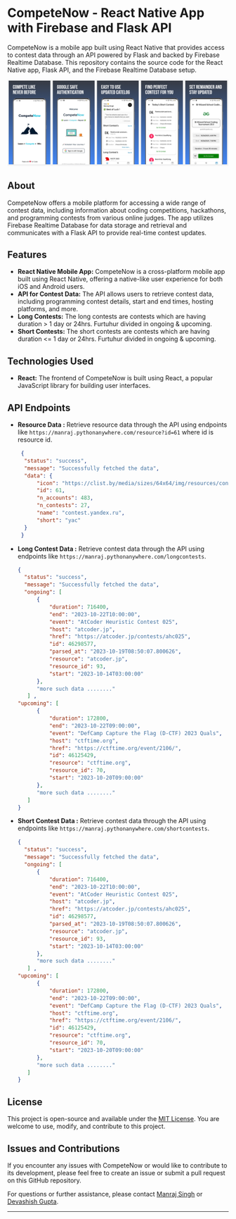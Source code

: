 # CompeteNow - React Native App with Firebase and Flask API

CompeteNow is a mobile app built using React Native that provides access to contest data through an API powered by Flask and backed by Firebase Realtime Database. This repository contains the source code for the React Native app, Flask API, and the Firebase Realtime Database setup.

![Preview](worknew.png)
## About

CompeteNow offers a mobile platform for accessing a wide range of contest data, including information about coding competitions, hackathons, and programming contests from various online judges. The app utilizes Firebase Realtime Database for data storage and retrieval and communicates with a Flask API to provide real-time contest updates.

## Features

- **React Native Mobile App:** CompeteNow is a cross-platform mobile app built using React Native, offering a native-like user experience for both iOS and Android users.
- **API for Contest Data:** The API allows users to retrieve contest data, including programming contest details, start and end times, hosting platforms, and more.
- **Long Contests:** The long contests are contests which are having duration > 1 day or 24hrs. Furtuhur divided in ongoing & upcoming.
- **Short Contests:** The short contests are contests which are having duration <= 1 day or 24hrs. Furtuhur divided in ongoing & upcoming.


## Technologies Used

- **React:** The frontend of CompeteNow is built using React, a popular JavaScript library for building user interfaces.

## API Endpoints

- **Resource Data :** Retrieve resource data through the API using endpoints like `https://manraj.pythonanywhere.com/resource?id=61` where id is resource id.
  ```json
   {
    "status": "success",
    "message": "Successfully fetched the data",
    "data": {
        "icon": "https://clist.by/media/sizes/64x64/img/resources/contest_yandex_ru.ico",
        "id": 61,
        "n_accounts": 483,
        "n_contests": 27,
        "name": "contest.yandex.ru",
        "short": "yac"
    }
   }
  ```
- **Long Contest Data :** Retrieve contest data through the API using endpoints like `https://manraj.pythonanywhere.com/longcontests`.
  ```json
  {
    "status": "success",
    "message": "Successfully fetched the data",
    "ongoing": [
        {
            "duration": 716400,
            "end": "2023-10-22T10:00:00",
            "event": "AtCoder Heuristic Contest 025",
            "host": "atcoder.jp",
            "href": "https://atcoder.jp/contests/ahc025",
            "id": 46298577,
            "parsed_at": "2023-10-19T08:50:07.800626",
            "resource": "atcoder.jp",
            "resource_id": 93,
            "start": "2023-10-14T03:00:00"
        },
        "more such data ........"
     ] ,
  "upcoming": [
        {
            "duration": 172800,
            "end": "2023-10-22T09:00:00",
            "event": "DefCamp Capture the Flag (D-CTF) 2023 Quals",
            "host": "ctftime.org",
            "href": "https://ctftime.org/event/2106/",
            "id": 46125429,
            "resource": "ctftime.org",
            "resource_id": 70,
            "start": "2023-10-20T09:00:00"
        },
        "more such data ........"
     ]
  }
  ```
- **Short Contest Data :** Retrieve contest data through the API using endpoints like `https://manraj.pythonanywhere.com/shortcontests`.
  ```json
  {
    "status": "success",
    "message": "Successfully fetched the data",
    "ongoing": [
        {
            "duration": 716400,
            "end": "2023-10-22T10:00:00",
            "event": "AtCoder Heuristic Contest 025",
            "host": "atcoder.jp",
            "href": "https://atcoder.jp/contests/ahc025",
            "id": 46298577,
            "parsed_at": "2023-10-19T08:50:07.800626",
            "resource": "atcoder.jp",
            "resource_id": 93,
            "start": "2023-10-14T03:00:00"
        },
        "more such data ........"
     ] ,
  "upcoming": [
        {
            "duration": 172800,
            "end": "2023-10-22T09:00:00",
            "event": "DefCamp Capture the Flag (D-CTF) 2023 Quals",
            "host": "ctftime.org",
            "href": "https://ctftime.org/event/2106/",
            "id": 46125429,
            "resource": "ctftime.org",
            "resource_id": 70,
            "start": "2023-10-20T09:00:00"
        },
        "more such data ........"
     ]
  }
  ```
     
  
## License

This project is open-source and available under the [MIT License](LICENSE). You are welcome to use, modify, and contribute to this project.

## Issues and Contributions

If you encounter any issues with CompeteNow or would like to contribute to its development, please feel free to create an issue or submit a pull request on this GitHub repository.

For questions or further assistance, please contact [Manraj Singh](mailto:mannmanraj239@gmail.com) or [Devashish Gupta](mailto:devashishgupta9822@gmail.com).

---
